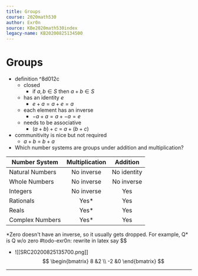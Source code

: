 ```yaml
---
title: Groups
course: 2020math530
author: Exr0n
source: KBe2020math530index
legacy-name: KB20200825134500
---
```


# Groups
- definition ^8d012c
	- closed
		- if $a, b \in S$ then $a + b \in S$
	- has an identity $e$
		- $e + a = a + e = a$
	- each element has an inverse
		- $-a + a = a + -a = e$
	- needs to be associative
		- $(a + b) + c$ = $a + (b + c)$
- communitivity is nice but not required
	- $a + b$ = $b + a$
- Which number systems are groups under addition and multiplication?

| Number System   | Multiplication | Addition    |
|-----------------|:--------------:|:-----------:|
| Natural Numbers | No inverse     | No identity |
| Whole Numbers   | No inverse     | No inverse  |
| Integers        | No inverse     | Yes         |
| Rationals       | Yes*           | Yes         |
| Reals           | Yes*           | Yes         |
| Complex Numbers | Yes*           | Yes         |

\*Zero doesn't have an inverse, so it usually gets dropped. For example, Q* is Q w/o zero #todo-exr0n: rewrite in latex say $$

- ![[SRC20200825135700.png]]
$$
\begin{bmatrix}
8 &2 \\
-2 &0
\end{bmatrix}
$$

---
